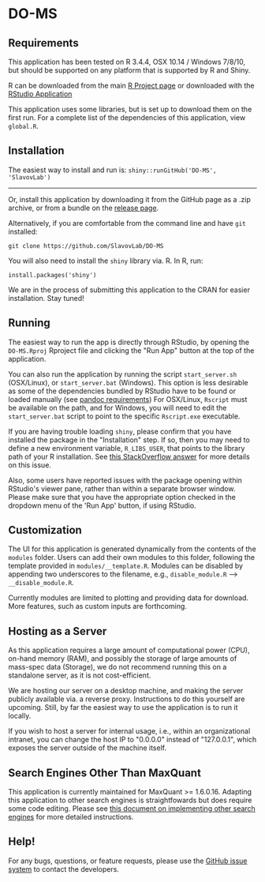 # DO-MS

## Requirements

This application has been tested on R 3.4.4, OSX 10.14 / Windows 7/8/10, 
but should be supported on any platform that is supported by R and Shiny.

R can be downloaded from the main [R Project page](https://www.r-project.org/)
or downloaded with the [RStudio Application](https://www.rstudio.com/products/rstudio/download/)

This application uses some libraries, but is set up to download them on the first run. 
For a complete list of the dependencies of this application, view ```global.R```.

## Installation

The easiest way to install and run is: ```shiny::runGitHub('DO-MS', 'SlavovLab')```

-----------------

Or, install this application by downloading it from the GitHub page as a .zip archive, 
or from a bundle on the [release page](https://github.com/SlavovLab/DO-MS/releases).

Alternatively, if you are comfortable from the command line and have ```git``` installed:

```{bash}
git clone https://github.com/SlavovLab/DO-MS
```

You will also need to install the ```shiny``` library via. R. In R, run:

```{r}
install.packages('shiny')
```

We are in the process of submitting this application to the CRAN for easier installation. Stay tuned!

## Running

The easiest way to run the app is directly through RStudio, by opening the ```DO-MS.Rproj``` Rproject file 
and clicking the "Run App" button at the top of the application.

You can also run the application by running the script ```start_server.sh``` (OSX/Linux), or ```start_server.bat``` (Windows). This option is less desirable as some of the dependencies bundled by RStudio have to be found or loaded manually (see [pandoc requirements](https://github.com/SlavovLab/DO-MS/blob/master/documentation/pandoc.md))
For OSX/Linux, ```Rscript``` must be available on the path, and for Windows, you will need to edit the ```start_server.bat``` script to point to the specific ```Rscript.exe``` executable.

If you are having trouble loading ```shiny```, please confirm that you have installed the package in the "Installation" step. If so, then you may need to define a new environment variable, ```R_LIBS_USER```, that points to the library path of your R installation. See [this StackOverflow answer](https://stackoverflow.com/a/19662905) for more details on this issue.

Also, some users have reported issues with the package opening within RStudio's viewer pane, rather than within a separate browser window. Please make sure that you have the appropriate option checked in the dropdown menu of the 'Run App' button, if using RStudio. 

## Customization

The UI for this application is generated dynamically from the contents of the ```modules``` folder. Users can add their own modules to this folder, following the template provided in ```modules/__template.R```. Modules can be disabled by appending two underscores to the filename, e.g., ```disable_module.R``` --> ```__disable_module.R```.

Currently modules are limited to plotting and providing data for download. More features, such as custom inputs are forthcoming.

## Hosting as a Server

As this application requires a large amount of computational power (CPU), on-hand memory (RAM), and possibly the storage of large amounts of mass-spec data (Storage), we do not recommend running this on a standalone server, as it is not cost-efficient.

We are hosting our server on a desktop machine, and making the server publicly available via. a reverse proxy. Instructions to do this yourself are upcoming. Still, by far the easiest way to use the application is to run it locally.

If you wish to host a server for internal usage, i.e., within an organizational intranet, you can change the host IP to "0.0.0.0" instead of "127.0.0.1", which exposes the server outside of the machine itself.

## Search Engines Other Than MaxQuant

This application is currently maintained for MaxQuant >= 1.6.0.16. Adapting this application to other search engines is straightfowards but does require some code editing. Please see [this document on implementing other search engines](https://github.com/SlavovLab/DO-MS/blob/master/documentation/implement_other_search_engines.md) for more detailed instructions.

## Help!

For any bugs, questions, or feature requests, 
please use the [GitHub issue system](https://github.com/SlavovLab/DO-MS/issues) to contact the developers.
